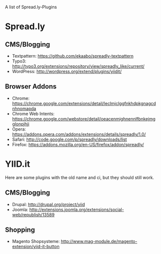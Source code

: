 A list of Spread.ly-Plugins

# Spread.ly

## CMS/Blogging

  * Textpattern: https://github.com/ekaabo/spreadly-textpattern
  * Typo3: http://typo3.org/extensions/repository/view/spreadly_like/current/
  * WordPress: http://wordpress.org/extend/plugins/yiidit/

## Browser Addons

  * Chrome: https://chrome.google.com/extensions/detail/leclmjclggfnkhdpkgnagcdnhnomapda
  * Chrome Web Intents: https://chrome.google.com/webstore/detail/oeacenmighnennlfbnkejmgglonpjhji
  * Opera: https://addons.opera.com/addons/extensions/details/spreadly/1.0/
  * Safari: http://code.google.com/p/spreadly/downloads/list
  * Firefox: https://addons.mozilla.org/en-US/firefox/addon/spreadly/

# YIID.it

Here are some plugins with the old name and ci, but they should still work.

## CMS/Blogging

  * Drupal: http://drupal.org/project/yiid
  * Joomla: http://extensions.joomla.org/extensions/social-web/republish/13589

## Shopping

  * Magento Shopsysteme: http://www.mag-module.de/magento-extension/yiid-it-button